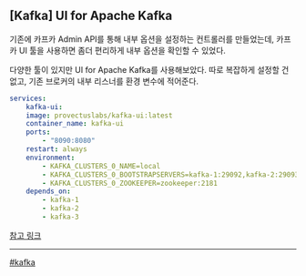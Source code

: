 ## [Kafka] UI for Apache Kafka

기존에 카프카 Admin API를 통해 내부 옵션을 설정하는 컨트롤러를 만들었는데, 카프카 UI 툴을 사용하면 좀더 편리하게 내부 옵션을 확인할 수 있었다.

다양한 툴이 있지만 UI for Apache Kafka를 사용해보았다. 따로 복잡하게 설정할 건 없고, 기존 브로커의 내부 리스너를 환경 변수에 적어준다.

```yml
services:
    kafka-ui:
    image: provectuslabs/kafka-ui:latest
    container_name: kafka-ui
    ports:
        - "8090:8080"
    restart: always
    environment:
        - KAFKA_CLUSTERS_0_NAME=local
        - KAFKA_CLUSTERS_0_BOOTSTRAPSERVERS=kafka-1:29092,kafka-2:29093,kafka-3:29094
        - KAFKA_CLUSTERS_0_ZOOKEEPER=zookeeper:2181
    depends_on:
        - kafka-1
        - kafka-2
        - kafka-3
```

[참고 링크](https://devocean.sk.com/blog/techBoardDetail.do?ID=163980)

***

[#kafka](https://github.com/wda067/TIL/search?q=%23kafka&type=code)
